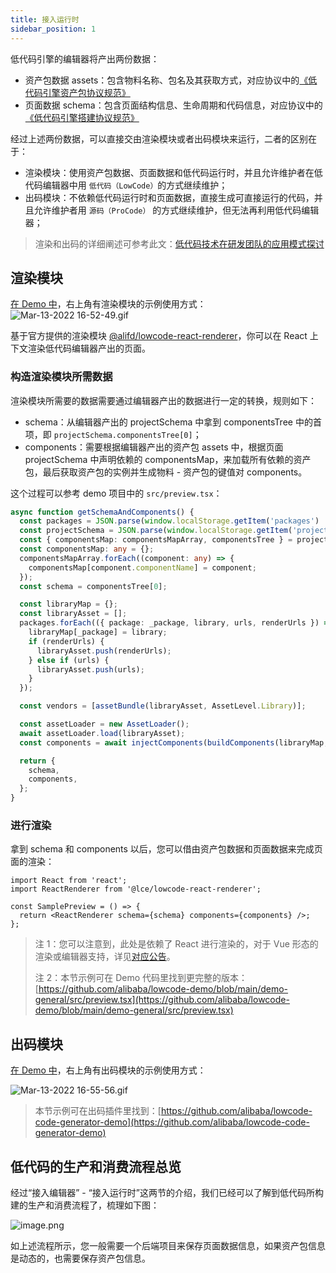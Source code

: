 ```yaml
---
title: 接入运行时
sidebar_position: 1
---
```


低代码引擎的编辑器将产出两份数据：

- 资产包数据 assets：包含物料名称、包名及其获取方式，对应协议中的[《低代码引擎资产包协议规范》](/site/docs/specs/assets-spec)
- 页面数据 schema：包含页面结构信息、生命周期和代码信息，对应协议中的[《低代码引擎搭建协议规范》](/site/docs/specs/lowcode-spec)

经过上述两份数据，可以直接交由渲染模块或者出码模块来运行，二者的区别在于：

- 渲染模块：使用资产包数据、页面数据和低代码运行时，并且允许维护者在低代码编辑器中用 `低代码（LowCode）`的方式继续维护；
- 出码模块：不依赖低代码运行时和页面数据，直接生成可直接运行的代码，并且允许维护者用 `源码（ProCode）` 的方式继续维护，但无法再利用低代码编辑器；

> 渲染和出码的详细阐述可参考此文：[低代码技术在研发团队的应用模式探讨](https://mp.weixin.qq.com/s/Ynk_wjJbmNw7fEG6UtGZbQ)

## 渲染模块

[在 Demo 中](https://lowcode-engine.cn/demo/demo-general/index.html)，右上角有渲染模块的示例使用方式：
![Mar-13-2022 16-52-49.gif](https://img.alicdn.com/imgextra/i2/O1CN01PRsEl61o7Zct5fJML_!!6000000005178-1-tps-1534-514.gif)

基于官方提供的渲染模块 [@alifd/lowcode-react-renderer](https://github.com/alibaba/lowcode-engine/tree/main/packages/react-renderer)，你可以在 React 上下文渲染低代码编辑器产出的页面。

### 构造渲染模块所需数据

渲染模块所需要的数据需要通过编辑器产出的数据进行一定的转换，规则如下：

- schema：从编辑器产出的 projectSchema 中拿到 componentsTree 中的首项，即 `projectSchema.componentsTree[0]`；
- components：需要根据编辑器产出的资产包 assets 中，根据页面 projectSchema 中声明依赖的 componentsMap，来加载所有依赖的资产包，最后获取资产包的实例并生成物料 - 资产包的键值对 components。

这个过程可以参考 demo 项目中的 `src/preview.tsx`：

```typescript
async function getSchemaAndComponents() {
  const packages = JSON.parse(window.localStorage.getItem('packages') || '');
  const projectSchema = JSON.parse(window.localStorage.getItem('projectSchema') || '');
  const { componentsMap: componentsMapArray, componentsTree } = projectSchema;
  const componentsMap: any = {};
  componentsMapArray.forEach((component: any) => {
    componentsMap[component.componentName] = component;
  });
  const schema = componentsTree[0];

  const libraryMap = {};
  const libraryAsset = [];
  packages.forEach(({ package: _package, library, urls, renderUrls }) => {
    libraryMap[_package] = library;
    if (renderUrls) {
      libraryAsset.push(renderUrls);
    } else if (urls) {
      libraryAsset.push(urls);
    }
  });

  const vendors = [assetBundle(libraryAsset, AssetLevel.Library)];

  const assetLoader = new AssetLoader();
  await assetLoader.load(libraryAsset);
  const components = await injectComponents(buildComponents(libraryMap, componentsMap));

  return {
    schema,
    components,
  };
}
```

### 进行渲染

拿到 schema 和 components 以后，您可以借由资产包数据和页面数据来完成页面的渲染：

```tsx
import React from 'react';
import ReactRenderer from '@lce/lowcode-react-renderer';

const SamplePreview = () => {
  return <ReactRenderer schema={schema} components={components} />;
};
```

> 注 1：您可以注意到，此处是依赖了 React 进行渲染的，对于 Vue 形态的渲染或编辑器支持，详见[对应公告](https://github.com/alibaba/lowcode-engine/issues/236)。
>
> 注 2：本节示例可在 Demo 代码里找到更完整的版本：[https://github.com/alibaba/lowcode-demo/blob/main/demo-general/src/preview.tsx](https://github.com/alibaba/lowcode-demo/blob/main/demo-general/src/preview.tsx)

## 出码模块

[在 Demo 中](https://lowcode-engine.cn/demo/demo-general/index.html)，右上角有出码模块的示例使用方式：

![Mar-13-2022 16-55-56.gif](https://img.alicdn.com/imgextra/i3/O1CN017CVeka27p3vwrGI1D_!!6000000007845-1-tps-1536-514.gif)

> 本节示例可在出码插件里找到：[https://github.com/alibaba/lowcode-code-generator-demo](https://github.com/alibaba/lowcode-code-generator-demo)

## 低代码的生产和消费流程总览

经过“接入编辑器” - “接入运行时”这两节的介绍，我们已经可以了解到低代码所构建的生产和消费流程了，梳理如下图：

![image.png](https://img.alicdn.com/imgextra/i3/O1CN01yiFiUc1rT32o9HpnW_!!6000000005631-2-tps-3206-1786.png)

如上述流程所示，您一般需要一个后端项目来保存页面数据信息，如果资产包信息是动态的，也需要保存资产包信息。
